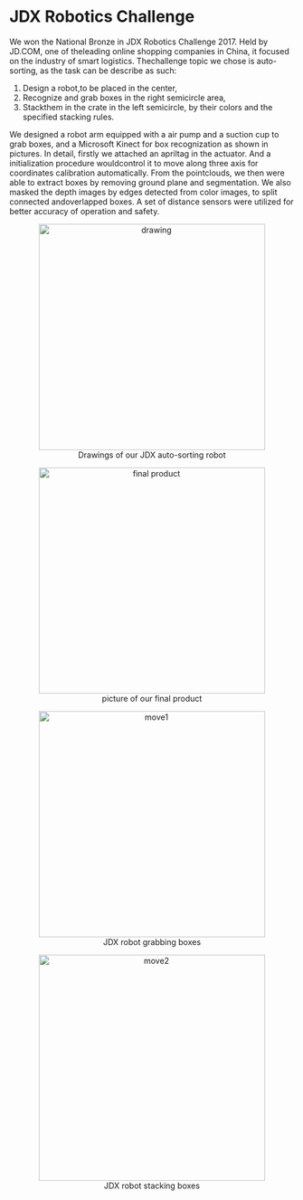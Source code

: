 # JDX Robotics Challenge


We won the National Bronze in JDX Robotics Challenge 2017. Held by JD.COM, one of theleading online shopping companies in China, it focused on the industry of smart logistics.
Thechallenge topic we chose is auto-sorting, as the task can be describe as such:

1. Design a robot,to be placed in the center,
2. Recognize and grab boxes in the right semicircle area,
3. Stackthem in the crate in the left semicircle, by their colors and the specified stacking rules.

We designed a robot arm equipped with a air pump and a suction cup to grab boxes, and a Microsoft Kinect for box recognization as shown in pictures.
In detail, firstly we attached an apriltag in the actuator.
And a initialization procedure wouldcontrol it to move along three axis for coordinates calibration automatically.
From the pointclouds, we then were able to extract boxes by removing ground plane and segmentation.
We also masked the depth images by edges detected from color images, to split connected andoverlapped boxes.
A set of distance sensors were utilized for better accuracy of operation and safety.

<div style="text-align:center">
<figure>
  <img src="https://raw.githubusercontent.com/LXYYY/lxyyy.github.io/master/projects/jdx/jdx_drawing.png" alt="drawing" width="400"/>
  <figcaption>Drawings of our JDX auto-sorting robot</figcaption>
</figure>

<figure>
  <img src="https://raw.githubusercontent.com/LXYYY/lxyyy.github.io/master/projects/jdx/jdx_final.jpg" alt="final product" width="400"/>
  <figcaption>picture of our final product</figcaption>
</figure>

<figure>
  <img src="https://raw.githubusercontent.com/LXYYY/lxyyy.github.io/master/projects/jdx/move1.gif" alt="move1" width="400"/>
  <figcaption>JDX robot grabbing boxes</figcaption>
</figure>

<figure>
  <img src="https://raw.githubusercontent.com/LXYYY/lxyyy.github.io/master/projects/jdx/move2.gif" alt="move2" width="400"/>
  <figcaption>JDX robot stacking boxes</figcaption>
</figure>
</div>
